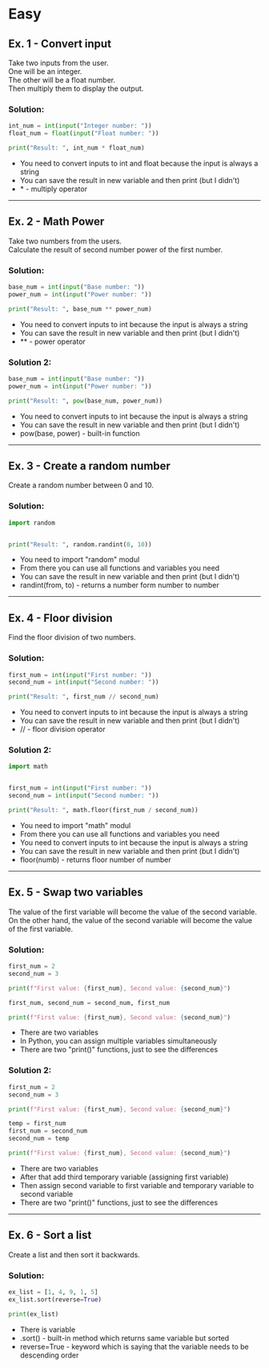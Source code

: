 # Easy
## Ex. 1 - Convert input
Take two inputs from the user. <br />
One will be an integer. <br />
The other will be a float number. <br />
Then multiply them to display the output.

### Solution:
```python
int_num = int(input("Integer number: "))
float_num = float(input("Float number: "))

print("Result: ", int_num * float_num)
```
- You need to convert inputs to int and float because the input is always a string
- You can save the result in new variable and then print (but I didn't)
- \* - multiply operator
--------------

## Ex. 2 - Math Power
Take two numbers from the users. <br />
Calculate the result of second number power of the first number.

### Solution:
```python
base_num = int(input("Base number: "))
power_num = int(input("Power number: "))

print("Result: ", base_num ** power_num)
```
- You need to convert inputs to int because the input is always a string
- You can save the result in new variable and then print (but I didn't)
- \** - power operator

### Solution 2:
```python
base_num = int(input("Base number: "))
power_num = int(input("Power number: "))

print("Result: ", pow(base_num, power_num))
```
- You need to convert inputs to int because the input is always a string
- You can save the result in new variable and then print (but I didn't)
- pow(base, power) - built-in function
---------

## Ex. 3 - Create a random number
Create a random number between 0 and 10.

### Solution:
```python
import random


print("Result: ", random.randint(0, 10))
```
- You need to import "random" modul
- From there you can use all functions and variables you need
- You can save the result in new variable and then print (but I didn't)
- randint(from, to) - returns a number form number to number
-----------

## Ex. 4 - Floor division
Find the floor division of two numbers.

### Solution:
```python
first_num = int(input("First number: "))
second_num = int(input("Second number: "))

print("Result: ", first_num // second_num)
```
- You need to convert inputs to int because the input is always a string
- You can save the result in new variable and then print (but I didn't)
- \// - floor division operator

### Solution 2:
```python
import math


first_num = int(input("First number: "))
second_num = int(input("Second number: "))

print("Result: ", math.floor(first_num / second_num))
```
- You need to import "math" modul
- From there you can use all functions and variables you need
- You need to convert inputs to int because the input is always a string
- You can save the result in new variable and then print (but I didn't)
- floor(numb) - returns floor number of number
------------------

## Ex. 5 - Swap two variables
The value of the first variable will become the value of the second variable. <br />
On the other hand, the value of the second variable will become the value of the first variable.

### Solution:
```python
first_num = 2
second_num = 3

print(f"First value: {first_num}, Second value: {second_num}")

first_num, second_num = second_num, first_num

print(f"First value: {first_num}, Second value: {second_num}")
```
- There are two variables
- In Python, you can assign multiple variables simultaneously
- There are two "print()" functions, just to see the differences

### Solution 2:
```python
first_num = 2
second_num = 3

print(f"First value: {first_num}, Second value: {second_num}")

temp = first_num
first_num = second_num
second_num = temp

print(f"First value: {first_num}, Second value: {second_num}")
```
- There are two variables
- After that add third temporary variable (assigning first variable)
- Then assign second variable to first variable and temporary variable to second variable
- There are two "print()" functions, just to see the differences
------------------

## Ex. 6 - Sort a list
Create a list and then sort it backwards.

### Solution:
```python
ex_list = [1, 4, 9, 1, 5]
ex_list.sort(reverse=True)

print(ex_list)
```
- There is variable
- .sort() - built-in method which returns same variable but sorted
- reverse=True - keyword which is saying that the variable needs to be descending order
